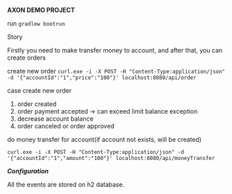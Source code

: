 **AXON DEMO PROJECT**

run `gradlew bootrun`

Story

Firstly you need to make transfer money to account, and after that, you can create orders

create new order
`curl.exe -i -X POST -H "Content-Type:application/json" -d '{"accountId":"1","price":"100"}' localhost:8080/api/order`

case create new order
1. order created
2. order payment accepted -> can exceed limit balance exception
3. decrease account balance 
4. order canceled or order approved


do money transfer for account(if account not exists, will be created)

`curl.exe -i -X POST -H "Content-Type:application/json" -d '{"accountId":"1","amount":"100"}' localhost:8080/api/moneyTransfer`

***Configuration***

All the events are stored on h2 database.